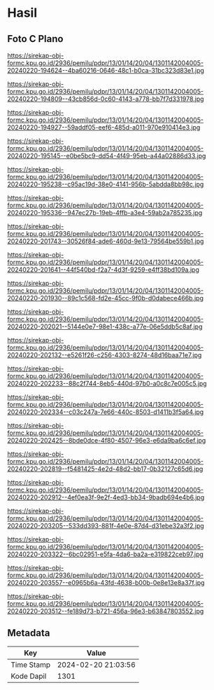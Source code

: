 # Hasil

## Foto C Plano

https://sirekap-obj-formc.kpu.go.id/2936/pemilu/pdpr/13/01/14/20/04/1301142004005-20240220-194624--4ba60216-0646-48c1-b0ca-31bc323d83e1.jpg

https://sirekap-obj-formc.kpu.go.id/2936/pemilu/pdpr/13/01/14/20/04/1301142004005-20240220-194809--43cb856d-0c60-4143-a778-bb7f7d331978.jpg

https://sirekap-obj-formc.kpu.go.id/2936/pemilu/pdpr/13/01/14/20/04/1301142004005-20240220-194927--59addf05-eef6-485d-a011-970e910414e3.jpg

https://sirekap-obj-formc.kpu.go.id/2936/pemilu/pdpr/13/01/14/20/04/1301142004005-20240220-195145--e0be5bc9-dd54-4f49-95eb-a44a02886d33.jpg

https://sirekap-obj-formc.kpu.go.id/2936/pemilu/pdpr/13/01/14/20/04/1301142004005-20240220-195238--c95ac19d-38e0-4141-956b-5abdda8bb98c.jpg

https://sirekap-obj-formc.kpu.go.id/2936/pemilu/pdpr/13/01/14/20/04/1301142004005-20240220-195336--947ec27b-19eb-4ffb-a3e4-59ab2a785235.jpg

https://sirekap-obj-formc.kpu.go.id/2936/pemilu/pdpr/13/01/14/20/04/1301142004005-20240220-201743--30526f84-ade6-460d-9e13-79564be559b1.jpg

https://sirekap-obj-formc.kpu.go.id/2936/pemilu/pdpr/13/01/14/20/04/1301142004005-20240220-201641--44f540bd-f2a7-4d3f-9259-e4ff38bd109a.jpg

https://sirekap-obj-formc.kpu.go.id/2936/pemilu/pdpr/13/01/14/20/04/1301142004005-20240220-201930--89c1c568-fd2e-45cc-9f0b-d0dabece466b.jpg

https://sirekap-obj-formc.kpu.go.id/2936/pemilu/pdpr/13/01/14/20/04/1301142004005-20240220-202021--5144e0e7-98e1-438c-a77e-06e5ddb5c8af.jpg

https://sirekap-obj-formc.kpu.go.id/2936/pemilu/pdpr/13/01/14/20/04/1301142004005-20240220-202132--e5261f26-c256-4303-8274-48d16baa71e7.jpg

https://sirekap-obj-formc.kpu.go.id/2936/pemilu/pdpr/13/01/14/20/04/1301142004005-20240220-202233--88c2f744-8eb5-440d-97b0-a0c8c7e005c5.jpg

https://sirekap-obj-formc.kpu.go.id/2936/pemilu/pdpr/13/01/14/20/04/1301142004005-20240220-202334--c03c247a-7e66-440c-8503-d1411b3f5a64.jpg

https://sirekap-obj-formc.kpu.go.id/2936/pemilu/pdpr/13/01/14/20/04/1301142004005-20240220-202425--8bde0dce-4f80-4507-96e3-e6da9ba6c6ef.jpg

https://sirekap-obj-formc.kpu.go.id/2936/pemilu/pdpr/13/01/14/20/04/1301142004005-20240220-202819--f5481425-4e2d-48d2-bb17-0b32127c65d6.jpg

https://sirekap-obj-formc.kpu.go.id/2936/pemilu/pdpr/13/01/14/20/04/1301142004005-20240220-202912--4ef0ea3f-9e2f-4ed3-bb34-9badb694e4b6.jpg

https://sirekap-obj-formc.kpu.go.id/2936/pemilu/pdpr/13/01/14/20/04/1301142004005-20240220-203205--533dd393-881f-4e0e-87d4-d31ebe32a3f2.jpg

https://sirekap-obj-formc.kpu.go.id/2936/pemilu/pdpr/13/01/14/20/04/1301142004005-20240220-203322--6bc02951-e5fa-4da6-ba2a-e319822ceb97.jpg

https://sirekap-obj-formc.kpu.go.id/2936/pemilu/pdpr/13/01/14/20/04/1301142004005-20240220-203557--e0965b6a-43fd-4638-b00b-0e8e13e8a37f.jpg

https://sirekap-obj-formc.kpu.go.id/2936/pemilu/pdpr/13/01/14/20/04/1301142004005-20240220-203512--fe189d73-b721-456a-96e3-b63847803552.jpg


## Metadata

| Key        | Value               |
| ---------- | ------------------- |
| Time Stamp | 2024-02-20 21:03:56 |
| Kode Dapil | 1301                |



